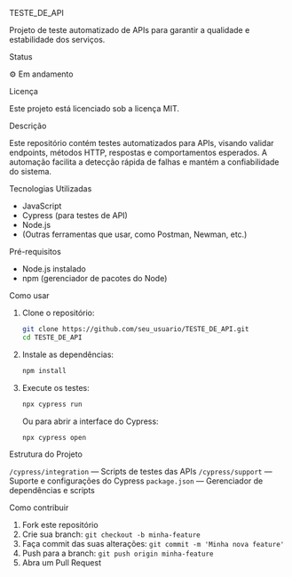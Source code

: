 TESTE_DE_API

Projeto de teste automatizado de APIs para garantir a qualidade e estabilidade dos serviços.

Status

⚙️ Em andamento

Licença

Este projeto está licenciado sob a licença MIT.

Descrição

Este repositório contém testes automatizados para APIs, visando validar endpoints, métodos HTTP, respostas e comportamentos esperados. A automação facilita a detecção rápida de falhas e mantém a confiabilidade do sistema.

Tecnologias Utilizadas

* JavaScript
* Cypress (para testes de API)
* Node.js
* (Outras ferramentas que usar, como Postman, Newman, etc.)

Pré-requisitos

* Node.js instalado
* npm (gerenciador de pacotes do Node)

Como usar

1. Clone o repositório:

   ```bash
   git clone https://github.com/seu_usuario/TESTE_DE_API.git
   cd TESTE_DE_API
   ```

2. Instale as dependências:

   ```bash
   npm install
   ```

3. Execute os testes:

   ```bash
   npx cypress run
   ```

   Ou para abrir a interface do Cypress:

   ```bash
   npx cypress open
   ```
Estrutura do Projeto

`/cypress/integration` — Scripts de testes das APIs
`/cypress/support` — Suporte e configurações do Cypress
`package.json` — Gerenciador de dependências e scripts

Como contribuir

1. Fork este repositório
2. Crie sua branch: `git checkout -b minha-feature`
3. Faça commit das suas alterações: `git commit -m 'Minha nova feature'`
4. Push para a branch: `git push origin minha-feature`
5. Abra um Pull Request


